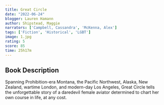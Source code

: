 ```yaml
---
title: Great Circle
date: "2022-06-24"
blogger: Lauren Hamann
author: Shipstead, Maggie
narrators: ['Campbell, Cassandra', 'McKenna, Alex']
tags: ['Fiction', 'Historical', 'LGBT']
image: 1.jpg
rating: 5
score: 85
time: 25h17m
---
```




## Book Description

Spanning Prohibition-era Montana, the Pacific Northwest, Alaska, New Zealand, wartime London, and modern-day Los Angeles, Great Circle tells the unforgettable story of a daredevil female aviator determined to chart her own course in life, at any cost.